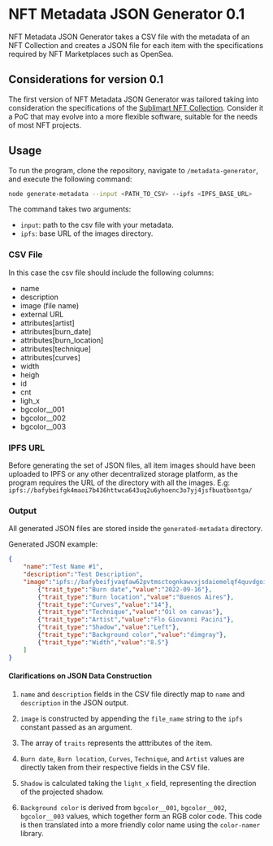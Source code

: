# NFT Metadata JSON Generator 0.1

NFT Metadata JSON Generator takes a CSV file with the metadata of an NFT Collection and creates a JSON file for each item with the specifications required by NFT Marketplaces such as OpenSea.

## Considerations for version 0.1

The first version of NFT Metadata JSON Generator was tailored taking into consideration the specifications of the [Sublimart NFT Collection](https://opensea.io/collection/sublimart-buenos-aires-1). Consider it a PoC that may evolve into a more flexible software, suitable for the needs of most NFT projects.

## Usage

To run the program, clone the repository, navigate to `/metadata-generator`, and execute the following command:

```bash
node generate-metadata --input <PATH_TO_CSV> --ipfs <IPFS_BASE_URL>
```

The command takes two arguments:

- `input`: path to the csv file with your metadata.
- `ipfs`: base URL of the images directory.

### CSV File

In this case the csv file should include the following columns:

- name
- description
- image (file name)
- external URL
- attributes[artist]
- attributes[burn_date]
- attributes[burn_location]
- attributes[technique]
- attributes[curves]
- width
- heigh
- id
- cnt
- ligh_x
- bgcolor__001
- bgcolor__002
- bgcolor__003

### IPFS URL

Before generating the set of JSON files, all item images should have been uploaded to IPFS or any other decentralized storage platform, as the program requires the URL of the directory with all the images. E.g: `ipfs://bafybeifgk4maoi7b436httwca643uq2u6yhoenc3o7yj4jsfbuatbontga/`

### Output

All generated JSON files are stored inside the `generated-metadata` directory.

Generated JSON example:


```json
{
    "name":"Test Name #1",
    "description":"Test Description",
    "image":"ipfs://bafybeifjvaqfaw62pvtmsctognkawvxjsdaiemelqf4quvdgoinsfwbw7q/5-82.png","external_url":"https://www.sublim.art/artwork/lo-abierto@flo_giovanni_pacini","traits":  [
        {"trait_type":"Burn date","value":"2022-09-16"},
        {"trait_type":"Burn location","value":"Buenos Aires"},
        {"trait_type":"Curves","value":"14"},
        {"trait_type":"Technique","value":"Oil on canvas"},
        {"trait_type":"Artist","value":"Flo Giovanni Pacini"},
        {"trait_type":"Shadow","value":"Left"},
        {"trait_type":"Background color","value":"dimgray"},
        {"trait_type":"Width","value":"8.5"}
    ]
}
```

#### Clarifications on JSON Data Construction

1. `name` and `description` fields in the CSV file directly map to `name` and `description` in the JSON output.

2. `image` is constructed by appending the `file_name` string to the `ipfs` constant passed as an argument.

3. The array of `traits` represents the atttributes of the item.

4. `Burn date`, `Burn location`, `Curves`, `Technique`, and `Artist` values are directly taken from their respective fields in the CSV file.

5. `Shadow` is calculated taking the `light_x` field, representing the direction of the projected shadow.

6. `Background color` is derived from `bgcolor__001`, `bgcolor__002`, `bgcolor__003` values, which together form an RGB color code. This code is then translated into a more friendly color name using the `color-namer` library.